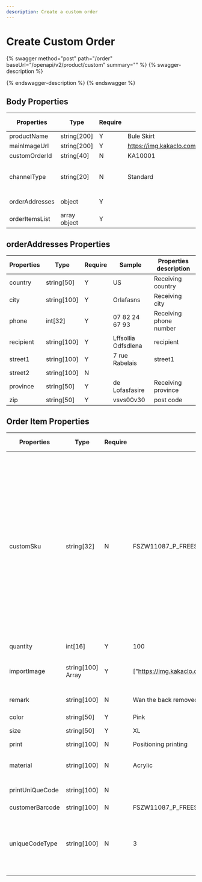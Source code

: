 ```yaml
---
description: Create a custom order
---
```


# Create Custom Order

{% swagger method="post" path="/order" baseUrl="/openapi/v2/product/custom" summary="" %}
{% swagger-description %}

{% endswagger-description %}
{% endswagger %}

## Body  Properties <a href="#response-parameter" id="response-parameter"></a>



<table><thead><tr><th width="162">Properties</th><th>Type</th><th>Require</th><th>Sample	</th><th>Properties description</th></tr></thead><tbody><tr><td>productName</td><td>string[200]</td><td>Y</td><td>Bule Skirt</td><td>Product name</td></tr><tr><td>mainImageUrl</td><td>string[200]</td><td>Y</td><td><a href="https://img.kakaclo.com/image%2FFSZW11087%2FFSZW11087_P_FREESIZE_NUB%2F0b39a40b85efb6ed554eaf7456b79ab2.jpg">https://img.kakaclo.com/image%2FFSZW11087%2FFSZW11087_P_FREESIZE_NUB%2F0b39a40b85efb6ed554eaf7456b79ab2.jpg</a></td><td>product image url</td></tr><tr><td>customOrderId</td><td>string[40]</td><td>N</td><td>KA10001</td><td>custom order id</td></tr><tr><td>channelType</td><td>string[20]</td><td>N</td><td>Standard</td><td>Logistics type, for example: standard,express, expedited</td></tr><tr><td>orderAddresses</td><td>object</td><td>Y</td><td></td><td>Order address information</td></tr><tr><td>orderItemsList</td><td>array object</td><td>Y</td><td></td><td>Order item array</td></tr></tbody></table>

## &#x20;<a href="#response-parameter" id="response-parameter"></a>

## orderAddresses  Properties <a href="#response-parameter" id="response-parameter"></a>

| Properties | Type         | Require | Sample	             | Properties description |
| ---------- | ------------ | ------- | ------------------- | ---------------------- |
| country    | string\[50]  | Y       | US                  | Receiving country      |
| city       | string\[100] | Y       | Orlafasns           | Receiving city         |
| phone      | int\[32]     | Y       | 07 82 24 67 93      | Receiving phone number |
| recipient  | string\[100] | Y       | Lffsollia Odfsdlena | recipient              |
| street1    | string\[100] | Y       | 7 rue Rabelais      | street1                |
| street2    | string\[100] | N       |                     |                        |
| province   | string\[50]  | Y       | de Lofasfasire      | Receiving province     |
| zip        | string\[50]  | Y       | vsvs00v30           | post code              |



## Order Item  Properties <a href="#response-parameter" id="response-parameter"></a>

<table><thead><tr><th width="180">Properties</th><th width="118">Type</th><th width="92">Require</th><th width="156">Sample	</th><th>Properties description</th></tr></thead><tbody><tr><td>customSku</td><td>string[32]</td><td>N</td><td>FSZW11087_P_FREESIZE_NUB</td><td>Your product’s unique identifier: If the product SKU code of the platform system is not matched for the first time, you need to manually match it in the temporary order list in the platform backend; when it is passed in again, the system SKU code will be automatically identified.</td></tr><tr><td>quantity</td><td>int[16]</td><td>Y</td><td>100</td><td>Order stock</td></tr><tr><td>importImage</td><td>string[100] Array</td><td>Y</td><td>["<a href="https://img.kakaclo.com/image%2FFSZW11087%2FFSZW11087_P_FREESIZE_NUB%2Fda299fa3e37b65654bc5153c325b8b00.jpg">https://img.kakaclo.com/image%2FFSZW11087%2FFSZW11087_P_FREESIZE_NUB%2Fda299fa3e37b65654bc5153c325b8b00.jpg</a>"]</td><td>Pictures for reference use in customized designs</td></tr><tr><td>remark</td><td>string[100]</td><td>N</td><td>Wan the back removed and replace with a beautiful white Lace material/pattern</td><td>Order remark</td></tr><tr><td>color</td><td>string[50]</td><td>Y</td><td>Pink</td><td>Specific color</td></tr><tr><td>size</td><td>string[50]</td><td>Y</td><td>XL</td><td>Specific size</td></tr><tr><td>print</td><td>string[100]</td><td>N</td><td>Positioning printing</td><td>Printing content</td></tr><tr><td>material</td><td>string[100]</td><td>N</td><td>Acrylic</td><td>Specific material name</td></tr><tr><td>printUniQueCode</td><td>string[100]</td><td>N</td><td></td><td>Print content ('##' separated)</td></tr><tr><td>customerBarcode</td><td>string[100]</td><td>N</td><td>FSZW11087_P_FREESIZE_NUB</td><td>Unique code</td></tr><tr><td>uniqueCodeType</td><td>string[100]</td><td>N</td><td>3</td><td>Print unique code label display template 1-barcode 2-QR code 3-double code 4-plain text</td></tr></tbody></table>
